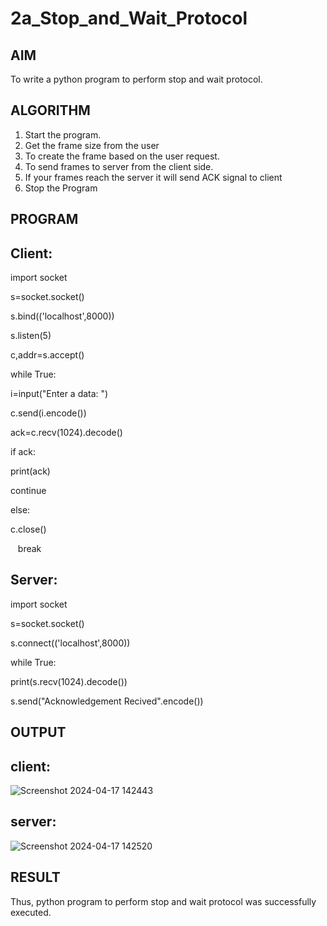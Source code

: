 # 2a_Stop_and_Wait_Protocol
## AIM 
To write a python program to perform stop and wait protocol.

## ALGORITHM
1. Start the program.
2. Get the frame size from the user
3. To create the frame based on the user request.
4. To send frames to server from the client side.
5. If your frames reach the server it will send ACK signal to client
6. Stop the Program

## PROGRAM

## Client:

import socket

s=socket.socket()

s.bind(('localhost',8000))

s.listen(5)

c,addr=s.accept()

while True:

 i=input("Enter a data: ")
 
 c.send(i.encode())
 
 ack=c.recv(1024).decode()
 
 if ack:
 
   print(ack)
   
   continue
   
 else:
 
   c.close()
   
   break
   
## Server:

import socket

s=socket.socket()

s.connect(('localhost',8000))

while True:

 print(s.recv(1024).decode())
 
 s.send("Acknowledgement Recived".encode())
 
## OUTPUT

## client:
![Screenshot 2024-04-17 142443](https://github.com/thirisha-0610/2a_Stop_and_Wait_Protocol/assets/149347494/0fecbb65-5726-4101-82b9-f20090cfa844)

## server:

![Screenshot 2024-04-17 142520](https://github.com/thirisha-0610/2a_Stop_and_Wait_Protocol/assets/149347494/1f47bb4c-b1fe-4e7d-a520-8d9c18ffb2b4)


## RESULT
Thus, python program to perform stop and wait protocol was successfully executed.
